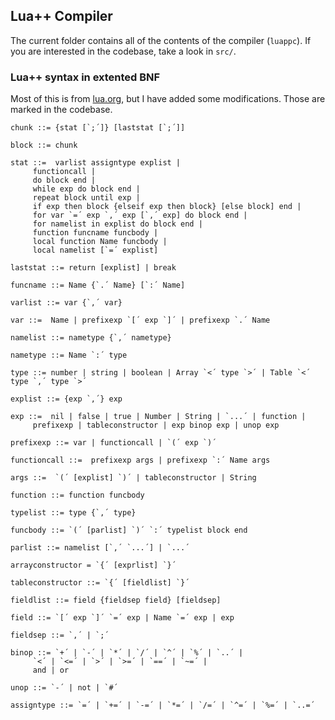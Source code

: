 ## Lua++ Compiler
The current folder contains all of the contents of the compiler (``luappc``). If you are interested in the codebase, take a look in ``src/``.

### Lua++ syntax in extented BNF
Most of this is from [lua.org](https://www.lua.org/manual/5.1/manual.html#8), but I have added some modifications. Those are marked in the codebase.
```
chunk ::= {stat [`;´]} [laststat [`;´]]

block ::= chunk

stat ::=  varlist assigntype explist | 
	 functioncall | 
	 do block end | 
	 while exp do block end | 
	 repeat block until exp | 
	 if exp then block {elseif exp then block} [else block] end | 
	 for var `=´ exp `,´ exp [`,´ exp] do block end | 
	 for namelist in explist do block end | 
	 function funcname funcbody | 
	 local function Name funcbody | 
	 local namelist [`=´ explist] 

laststat ::= return [explist] | break

funcname ::= Name {`.´ Name} [`:´ Name]

varlist ::= var {`,´ var}

var ::=  Name | prefixexp `[´ exp `]´ | prefixexp `.´ Name 

namelist ::= nametype {`,´ nametype}

nametype ::= Name `:´ type

type ::= number | string | boolean | Array `<´ type `>´ | Table `<´ type `,´ type `>´

explist ::= {exp `,´} exp

exp ::=  nil | false | true | Number | String | `...´ | function | 
	 prefixexp | tableconstructor | exp binop exp | unop exp 

prefixexp ::= var | functioncall | `(´ exp `)´

functioncall ::=  prefixexp args | prefixexp `:´ Name args 

args ::=  `(´ [explist] `)´ | tableconstructor | String 

function ::= function funcbody

typelist ::= type {`,´ type}

funcbody ::= `(´ [parlist] `)´ `:´ typelist block end

parlist ::= namelist [`,´ `...´] | `...´

arrayconstructor = `{´ [exprlist] `}´

tableconstructor ::= `{´ [fieldlist] `}´

fieldlist ::= field {fieldsep field} [fieldsep]

field ::= `[´ exp `]´ `=´ exp | Name `=´ exp | exp

fieldsep ::= `,´ | `;´

binop ::= `+´ | `-´ | `*´ | `/´ | `^´ | `%´ | `..´ | 
	 `<´ | `<=´ | `>´ | `>=´ | `==´ | `~=´ | 
	 and | or

unop ::= `-´ | not | `#´

assigntype ::= `=´ | `+=´ | `-=´ | `*=´ | `/=´ | `^=´ | `%=´ | `..=´
  ```
